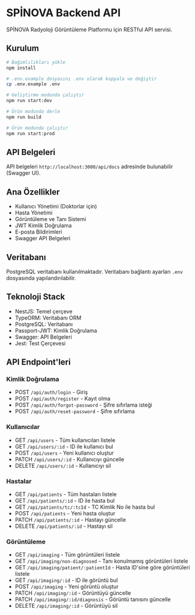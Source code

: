 # SPİNOVA Backend API

SPİNOVA Radyoloji Görüntüleme Platformu için RESTful API servisi.

## Kurulum

```bash
# Bağımlılıkları yükle
npm install

# .env.example dosyasını .env olarak kopyala ve değiştir
cp .env.example .env

# Geliştirme modunda çalıştır
npm run start:dev

# Ürün modunda derle
npm run build

# Ürün modunda çalıştır
npm run start:prod
```

## API Belgeleri

API belgeleri `http://localhost:3000/api/docs` adresinde bulunabilir (Swagger UI).

## Ana Özellikler

- Kullanıcı Yönetimi (Doktorlar için)
- Hasta Yönetimi
- Görüntüleme ve Tanı Sistemi
- JWT Kimlik Doğrulama
- E-posta Bildirimleri
- Swagger API Belgeleri

## Veritabanı

PostgreSQL veritabanı kullanılmaktadır. Veritabanı bağlantı ayarları `.env` dosyasında yapılandırılabilir.

## Teknoloji Stack

- NestJS: Temel çerçeve
- TypeORM: Veritabanı ORM
- PostgreSQL: Veritabanı
- Passport-JWT: Kimlik Doğrulama
- Swagger: API Belgeleri
- Jest: Test Çerçevesi

## API Endpoint'leri

### Kimlik Doğrulama

- POST `/api/auth/login` - Giriş
- POST `/api/auth/register` - Kayıt olma
- POST `/api/auth/forgot-password` - Şifre sıfırlama isteği
- POST `/api/auth/reset-password` - Şifre sıfırlama

### Kullanıcılar

- GET `/api/users` - Tüm kullanıcıları listele
- GET `/api/users/:id` - ID ile kullanıcı bul
- POST `/api/users` - Yeni kullanıcı oluştur
- PATCH `/api/users/:id` - Kullanıcıyı güncelle
- DELETE `/api/users/:id` - Kullanıcıyı sil

### Hastalar

- GET `/api/patients` - Tüm hastaları listele
- GET `/api/patients/:id` - ID ile hasta bul
- GET `/api/patients/tc/:tcId` - TC Kimlik No ile hasta bul
- POST `/api/patients` - Yeni hasta oluştur
- PATCH `/api/patients/:id` - Hastayı güncelle
- DELETE `/api/patients/:id` - Hastayı sil

### Görüntüleme

- GET `/api/imaging` - Tüm görüntüleri listele
- GET `/api/imaging/non-diagnosed` - Tanı konulmamış görüntüleri listele
- GET `/api/imaging/patient/:patientId` - Hasta ID'sine göre görüntüleri listele
- GET `/api/imaging/:id` - ID ile görüntü bul
- POST `/api/imaging` - Yeni görüntü oluştur
- PATCH `/api/imaging/:id` - Görüntüyü güncelle
- PATCH `/api/imaging/:id/diagnosis` - Görüntü tanısını güncelle
- DELETE `/api/imaging/:id` - Görüntüyü sil 